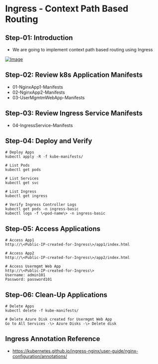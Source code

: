 # Ingress - Context Path Based Routing

## Step-01: Introduction
- We are going to implement context path based routing using Ingress

[![Image](https://www.stacksimplify.com/course-images/azure-aks-ingress-path-based-routing.png "Azure AKS Kubernetes - Masterclass")](https://www.udemy.com/course/aws-eks-kubernetes-masterclass-devops-microservices/?referralCode=257C9AD5B5AF8D12D1E1)

## Step-02: Review k8s Application Manifests
- 01-NginxApp1-Manifests
- 02-NginxApp2-Manifests
- 03-UserMgmtmWebApp-Manifests

## Step-03: Review Ingress Service Manifests
- 04-IngressService-Manifests

## Step-04: Deploy and Verify
```
# Deploy Apps
kubectl apply -R -f kube-manifests/

# List Pods
kubectl get pods

# List Services
kubectl get svc

# List Ingress
kubectl get ingress

# Verify Ingress Controller Logs
kubectl get pods -n ingress-basic
kubectl logs -f \<pod-name\> -n ingress-basic
```

## Step-05: Access Applications
```
# Access App1
http://\<Public-IP-created-for-Ingress\>/app1/index.html

# Access App2
http://\<Public-IP-created-for-Ingress\>/app2/index.html

# Access Usermgmt Web App
http://\<Public-IP-created-for-Ingress\>
Username: admin101
Password: password101

```

## Step-06: Clean-Up Applications
```
# Delete Apps
kubectl delete -f kube-manifests/

# Delete Azure Disk created for Usermgmt Web App
Go to All Services -\> Azure Disks -\> Delete disk
```

## Ingress Annotation Reference
- https://kubernetes.github.io/ingress-nginx/user-guide/nginx-configuration/annotations/

